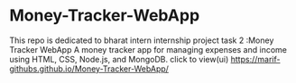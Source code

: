 # Money-Tracker-WebApp
This repo is dedicated to bharat intern internship project
task 2 :Money Tracker WebApp
A money tracker app for
managing expenses and income using
HTML, CSS, Node.js, and MongoDB.
click to view(ui)
https://marif-githubs.github.io/Money-Tracker-WebApp/
